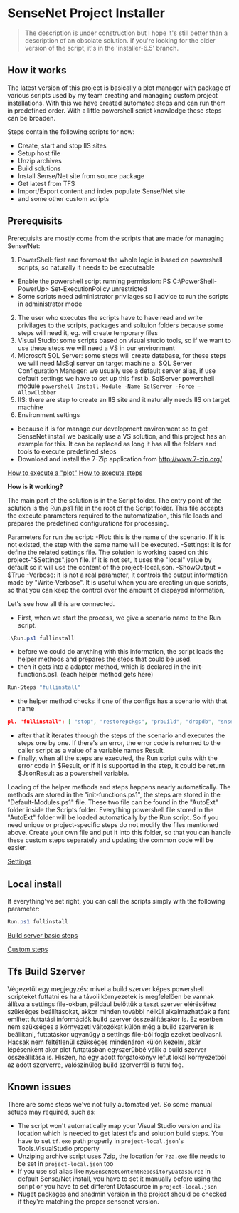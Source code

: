 # SenseNet Project Installer

> The description is under construction but I hope it's still better than a description of an obsolate solution. if you're looking for the older version of the script, it's in the 'installer-6.5' branch.

## How it works

The latest version of this project is basically a plot manager with package of various scripts used by my team creating and managing custom project installations. With this we have created automated steps and can run them in predefined order. With a little powershell script knowledge these steps can be broaden.

Steps contain the following scripts for now:
- Create, start and stop IIS sites
- Setup host file
- Unzip archives
- Build solutions
- Install Sense/Net site from source package
- Get latest from TFS
- Import/Export content and index populate Sense/Net site
- and some other custom scripts

## Prerequisits

Prerequisits are mostly come from the scripts that are made for managing Sense/Net:

1. PowerShell: first and foremost the whole logic is based on powershell scripts, so naturally it needs to be executeable
- Enable the powershell script running permission: PS C:\PowerShell-PowerUp> Set-ExecutionPolicy unrestricted
- Some scripts need administrator privilages so I advice to run the scripts in administrator mode
2. The user who executes the scripts have to have read and write privilages to the scripts, packages and soltuion folders because some steps will need it, eg. will create temporary files
3. Visual Studio: some scripts based on visual studio tools, so if we want to use these steps we will need a VS in our environment
4. Microsoft SQL Server: some steps will create database, for these steps we will need MsSql server on target machine
a.       SQL Server Configuration Manager: we usually use a default server alias, if use default settings we have to set up this first
b.       SqlServer powershell module
          ```powershell
          Install-Module -Name SqlServer -Force –AllowClobber
          ```
5. IIS: there are step to create an IIS site and it naturally needs IIS on target machine
6. Environment settings
- because it is for manage our development environment so to get SenseNet install we basically use a VS solution, and this project has an example for this. It can be replaced as long it has all the folders and tools to execute predefined steps
- Download and install the 7-Zip application from http://www.7-zip.org/.

[How to execute a "plot"](/docs/how-to-execute-a-plot.md)
[How to execute steps](/docs/how-to-execute-steps.md)

**How is it working?**

The main part of the solution is in the Script folder. The entry point of the solution is the Run.ps1 file in the root of the Script folder. This file accepts the execute parameters required to the automatization, this file loads and prepares the predefined configurations for processing.

Parameters for run the script:
-Plot: this is the name of the scenario. If it is not existed, the step with the same name will be executed.
-Settings: it is for define the related settings file. The solution is working based on this project-"$Settings".json file. If it is not set, it uses the "local" value by default so it will use the content of the project-local.json.
-ShowOutput = $True
-Verbose: it is not a real parameter, it controls the output information made by "Write-Verbose". It is useful when you are creating unique scripts, so that you can keep the control over the amount of dispayed information,

Let's see how all this are connected.
- First, when we start the process, we give a scenario name to the Run script.

```powershell
.\Run.ps1 fullinstall
```

- before we could do anything with this information, the script loads the helper methods and prepares the steps that could be used.
- then it gets into a adaptor method, which is declared in the init-functions.ps1. (each helper method gets here)

```powershell
Run-Steps "fullinstall"
```

- the helper method checks if one of the configs has a scenario with that name

```json
pl. "fullinstall": [ "stop", "restorepckgs", "prbuild", "dropdb", "snservices", "snwebpages", "removedemo", "adminusers", "prinstall", "setrepourl", "index", "createsite", "sethost", "start" ],
```

- after that it iterates through the steps of the scenario and executes the steps one by one. If there's an error, the error code is returned to the caller script as a value of a variable names Result.
- finally, when all the steps are executed, the Run script quits with the error code in $Result, or if it is supported in the step, it could be return $JsonResult as a powershell variable.

Loading of the helper methods and steps happens nearly automatically. The methods are stored in the "init-functions.ps1", the steps are stored in the "Default-Modules.ps1" file. These two file can be found in the "AutoExt" folder inside the Scripts folder. Everything powershell file stored in the "AutoExt" folder will be loaded automatically by the Run script. So if you need unique or project-specific steps do not modify the files mentioned above. Create your own file and put it into this folder, so that you can handle these custom steps separately and updating the common code will be easier.

[Settings](/docs/settings.md)

## Local install 

If everything've set right, you can call the scripts simply with the following parameter:
```powershell
Run.ps1 fullinstall
```

[Build server basic steps](/docs/build-server-basic-steps.md)

[Custom steps](/docs/custom-steps.md)

## Tfs Build Szerver

Végezetül egy megjegyzés: mivel a build szerver képes powershell scripteket futtatni és ha a távoli környezetek is megfelelően be vannak állítva a settings file-okban, például belőttük a teszt szerver eléréséhez szükséges beállításokat, akkor minden további nélkül alkalmazhatóak a fent említett futtatási információk build szerver összeállításakor is. Ez esetben nem szükséges a környezeti változókat külön még a build szerveren is beállítani, futtatáskor ugyanúgy a settings file-ból fogja ezeket beolvasni. Hacsak nem feltétlenül szükséges mindenáron külön kezelni, akár lépésenként akor plot futtatásban egyszerűbbé válik a build szerver összeállítása is. Hiszen, ha egy adott forgatókönyv lefut lokál környezetből az adott szerverre, valószínűleg build szerverről is futni fog.

## Known issues

There are some steps we've not fully automated yet. So some manual setups may required, such as:

- The script won't automatically map your Visual Studio version and its location which is needed to get latest tfs and solution build steps. You have to set `tf.exe` path properly in `project-local.json`'s Tools.VisualStudio property
- Unziping archive script uses 7zip, the location for `7za.exe` file needs to be set in `project-local.json` too
- If you use sql alias like `MySenseNetContentRepositoryDatasource` in default Sense/Net install, you have to set it manually before using the script or you have to set different Datasource in `project-local.json`
- Nuget packages and snadmin version in the project should be checked if they're matching the proper sensenet version.
